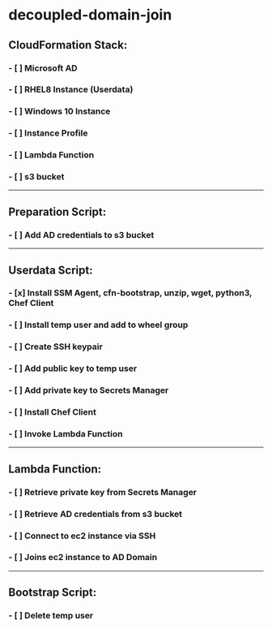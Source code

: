 # decoupled-domain-join

## CloudFormation Stack:
### - [ ] Microsoft AD
### - [ ] RHEL8 Instance (Userdata)
### - [ ] Windows 10 Instance
### - [ ] Instance Profile
### - [ ] Lambda Function
### - [ ] s3 bucket
------
## Preparation Script:
### - [ ] Add AD credentials to s3 bucket
------
## Userdata Script:
### - [x] Install SSM Agent, cfn-bootstrap, unzip, wget, python3, Chef Client
### - [ ] Install temp user and add to wheel group
### - [ ] Create SSH keypair
### - [ ] Add public key to temp user
### - [ ] Add private key to Secrets Manager
### - [ ] Install Chef Client
### - [ ] Invoke Lambda Function
------
## Lambda Function:
### - [ ] Retrieve private key from Secrets Manager
### - [ ] Retrieve AD credentials from s3 bucket
### - [ ] Connect to ec2 instance via SSH
### - [ ] Joins ec2 instance to AD Domain
------
## Bootstrap Script:
### - [ ] Delete temp user
